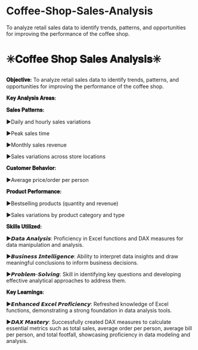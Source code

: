 # Coffee-Shop-Sales-Analysis
To analyze retail sales data to identify trends, patterns, and opportunities for improving the performance of the coffee shop.
# ✳️𝐂𝐨𝐟𝐟𝐞𝐞 𝐒𝐡𝐨𝐩 𝐒𝐚𝐥𝐞𝐬 𝐀𝐧𝐚𝐥𝐲𝐬𝐢𝐬✳️

**𝐎𝐛𝐣𝐞𝐜𝐭𝐢𝐯𝐞:**
To analyze retail sales data to identify trends, patterns, and opportunities for improving the performance of the coffee shop.

**𝐊𝐞𝐲 𝐀𝐧𝐚𝐥𝐲𝐬𝐢𝐬 𝐀𝐫𝐞𝐚𝐬:**

**𝐒𝐚𝐥𝐞𝐬 𝐏𝐚𝐭𝐭𝐞𝐫𝐧𝐬:**

▶️Daily and hourly sales variations

▶️Peak sales time

▶️Monthly sales revenue

▶️Sales variations across store locations


**𝐂𝐮𝐬𝐭𝐨𝐦𝐞𝐫 𝐁𝐞𝐡𝐚𝐯𝐢𝐨𝐫:**

▶️Average price/order per person

**𝐏𝐫𝐨𝐝𝐮𝐜𝐭 𝐏𝐞𝐫𝐟𝐨𝐫𝐦𝐚𝐧𝐜𝐞:**

▶️Bestselling products (quantity and revenue)

▶️Sales variations by product category and type

**𝐒𝐤𝐢𝐥𝐥𝐬 𝐔𝐭𝐢𝐥𝐢𝐳𝐞𝐝:**

▶️𝘿𝙖𝙩𝙖 𝘼𝙣𝙖𝙡𝙮𝙨𝙞𝙨: Proficiency in Excel functions and DAX measures for data manipulation and analysis.

▶️𝘽𝙪𝙨𝙞𝙣𝙚𝙨𝙨 𝙄𝙣𝙩𝙚𝙡𝙡𝙞𝙜𝙚𝙣𝙘𝙚: Ability to interpret data insights and draw meaningful conclusions to inform business decisions.

▶️𝙋𝙧𝙤𝙗𝙡𝙚𝙢-𝙎𝙤𝙡𝙫𝙞𝙣𝙜: Skill in identifying key questions and developing effective analytical approaches to address them.

**𝐊𝐞𝐲 𝐋𝐞𝐚𝐫𝐧𝐢𝐧𝐠𝐬:**

▶️𝙀𝙣𝙝𝙖𝙣𝙘𝙚𝙙 𝙀𝙭𝙘𝙚𝙡 𝙋𝙧𝙤𝙛𝙞𝙘𝙞𝙚𝙣𝙘𝙮: Refreshed knowledge of Excel functions, demonstrating a strong foundation in data analysis tools.

▶️𝘿𝘼𝙓 𝙈𝙖𝙨𝙩𝙚𝙧𝙮: Successfully created DAX measures to calculate essential metrics such as total sales, average order per person, average bill per person, and total footfall, showcasing proficiency in data modeling and analysis.
